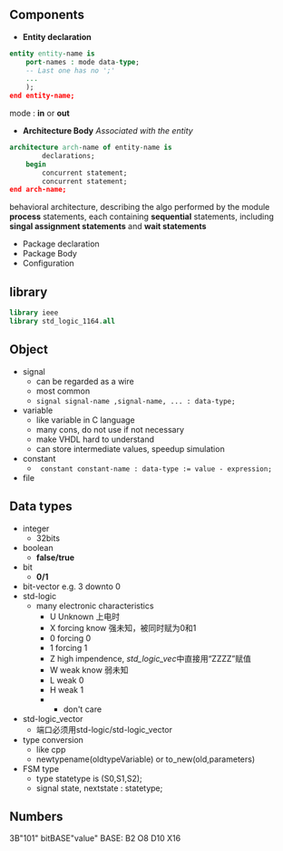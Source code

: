 ## Components
- **Entity declaration**
```vhdl
entity entity-name is 
	port-names : mode data-type;
	-- Last one has no ';'
	...
	);
end entity-name;
```
   mode : **in** or **out**
- **Architecture Body** *Associated with the entity*
```vhdl
architecture arch-name of entity-name is
		declarations;
	begin
		concurrent statement;
		concurrent statement;
end arch-name;
```
   behavioral architecture, describing the algo performed by the module
   **process** statements, each containing **sequential** statements, including **singal assignment statements** and **wait statements**
- Package declaration
- Package Body
- Configuration

## library

```vhdl
library ieee
library std_logic_1164.all
```

## Object
- signal
	- can be regarded as a wire
	- most common
	- `signal signal-name ,signal-name, ... : data-type;`
- variable
	- like variable in C language
	- many cons, do not use if not necessary
	- make VHDL hard to understand
	- can store intermediate values, speedup simulation
- constant
	- ` constant constant-name : data-type := value - expression;`
- file

## Data types
- integer
	- 32bits
- boolean
	- **false/true**
- bit
	- **0/1**
- bit-vector  e.g. 3 downto 0
- std-logic
	- many electronic characteristics
		- U Unknown 上电时
		- X forcing know 强未知，被同时赋为0和1
		- 0 forcing 0
		- 1 forcing 1
		- Z high impendence, *std_logic_vec*中直接用“ZZZZ”赋值
		- W weak know 弱未知
		- L weak 0 
		- H weak 1
		- - don't care
- std-logic_vector
	- 端口必须用std-logic/std-logic_vector
- type conversion
	- like cpp
	- newtypename(oldtypeVariable) or to_new(old,parameters)
- FSM type 
	- type statetype is (S0,S1,S2);
	- signal state, nextstate : statetype;
## Numbers
3B"101"
bitBASE"value"
BASE: B2 O8 D10 X16